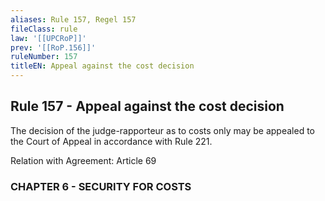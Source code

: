 ```yaml
---
aliases: Rule 157, Regel 157
fileClass: rule
law: '[[UPCRoP]]'
prev: '[[RoP.156]]'
ruleNumber: 157
titleEN: Appeal against the cost decision
---
```


## Rule 157 - Appeal against the cost decision

The decision of the judge-rapporteur as to costs only may be appealed to the Court of Appeal in 
accordance with Rule 221. 

Relation with Agreement: Article 69  
   

### CHAPTER  6 - SECURITY FOR COSTS